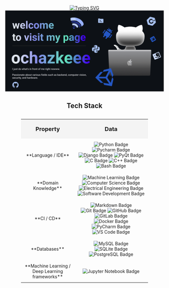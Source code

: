 <div align="center">
  <!-- Typing SVG -->
  <a href="https://git.io/typing-svg">
    <img src="https://readme-typing-svg.herokuapp.com?color=%2382edd5&center=true&vCenter=true&width=700&lines=I+am+ochazkeee!;+Welcome+to+My+Profile!" alt="Typing SVG" />
  </a>
  
  <!-- banner image -->
  <img src="banner.png" alt="GitHub Banner" />
</div>

<!-- my-skills -->
<div style="text-align: center; margin-bottom: 30px;">
    <h2>Tech Stack</h2>
</div>

<table style="width: 80%; text-align: center; margin: 0 auto; border-collapse: collapse;">
    <tr>
        <th style="padding: 20px; font-size: 18px; background-color: #f4f4f4;">Property</th>
        <th style="padding: 20px; font-size: 18px; background-color: #f4f4f4;">Data</th>
    </tr>
    <tr>
        <td style="padding: 10px;">**Language / IDE**</td>
        <td style="padding: 10px;">
            <img src="https://img.shields.io/badge/-Python-3776AB?style=flat&logo=Python&logoColor=white" alt="Python Badge"> 
            <img src="https://img.shields.io/badge/-Pycharm-3776AB?style=flat&logo=Pycharm&logoColor=white" alt="Pycharm Badge"> 
            <img src="https://img.shields.io/badge/-Django-3776AB?style=flat&logo=Django&logoColor=white" alt="Django Badge">  
            <img src="https://img.shields.io/badge/-PyQt-004400?style=flat&logo=Qt" alt="PyQt Badge">
            <img src="https://img.shields.io/badge/-C-66CC66?style=flat&logo=C&logoColor=A8B9CC" alt="C Badge">
            <img src="https://img.shields.io/badge/-C++-66CC66?style=flat&logo=C%2B%2B&logoColor=00599C" alt="C++ Badge">
            <img src="https://img.shields.io/badge/-Bash-444444?style=flat&logo=GnuBash" alt="Bash Badge">
        </td>
    </tr>
    <tr>
        <td style="padding: 10px;">**Domain Knowledge**</td>
        <td style="padding: 10px;">
            <img src="https://img.shields.io/badge/-Machine%20Learning-01D277?style=flat&logoColor=white" alt="Machine Learning Badge"> 
            <img src="https://img.shields.io/badge/-Computer%20Science-FAB040?style=flat&logoColor=white" alt="Computer Science Badge"> 
            <img src="https://img.shields.io/badge/-Electrical%20Engineering-4C8CBF?style=flat&logoColor=white" alt="Electrical Engineering Badge"> 
            <img src="https://img.shields.io/badge/-Software%20Development-FF6600?style=flat&logoColor=white" alt="Software Development Badge">
        </td>
    </tr>
    <tr>
        <td style="padding: 10px;">**CI / CD**</td>
        <td style="padding: 10px;">
            <img src="https://img.shields.io/badge/-Markdown-2088FF?style=flat&logo=Markdown&logoColor=white" alt="Markdown Badge"> 
            <img src="https://img.shields.io/badge/-Git-004400?style=flat&logo=git" alt="Git Badge"> 
            <img src="https://img.shields.io/badge/-GitHub-444444?style=flat&logo=github" alt="GitHub Badge"> 
            <img src="https://img.shields.io/badge/-GitLab-444444?style=flat&logo=GitLab" alt="GitLab Badge"> 
            <img src="https://img.shields.io/badge/-Docker-2496ED?style=flat-square&logo=docker&logoColor=white" alt="Docker Badge"> 
            <img src="https://img.shields.io/badge/-PyCharm-000000?style=flat-square&logo=pycharm&logoColor=white" alt="PyCharm Badge"> 
            <img src="https://img.shields.io/badge/-VS_Code-007ACC?style=flat-square&logo=visual-studio-code&logoColor=white" alt="VS Code Badge">
        </td>
    </tr>
    <tr>
        <td style="padding: 10px;">**Databases**</td>
        <td style="padding: 10px;">
            <img src="https://img.shields.io/badge/-MySQL-444444?style=flat&logo=MySQL" alt="MySQL Badge"> 
            <img src="https://img.shields.io/badge/-SQLite-444444?style=flat&logo=SQLite" alt="SQLite Badge"> 
            <img src="https://img.shields.io/badge/-PostgreSQL-336791?style=flat-square&logo=postgresql&logoColor=white" alt="PostgreSQL Badge">
        </td>
    </tr>
    <tr>
        <td style="padding: 10px;">**Machine Learning / Deep Learning frameworks**</td>
        <td style="padding: 10px;">
            <img src="http://img.shields.io/badge/-Jupyter%20Notebook-eee?style=flat-square&logo=data:image/png;base64,iVBORw0KGgoAAAANSUhEUgAAAA4AAAAQCAMAAAARSr4IAAACGVBMVEVhYmJdYWT/fBfzdyaqdlV2dnfcdC9udnz5dyKUaU3wdicCO2CzZzVdUkpOTk5MTk60ZzUAAP/XcC3fcivgciv/lArAajLqdSifYjrydyajnJjEjWifnp3FjGcAAACenp52dnd2dnd2dndhYmJhYmIxW3bzdybzdybzdybzdybzdyb/dxpydnl2dnd2dndhYmJgYmOda0r0dyXzdybzdybzdybdyb1dyX9dx/2dyXzdybzdybzdyb+eiPzdybzdybzdyb/ghz8eSQ3SFT/tABNTk5HTFBMTk5OTk5OTk5OTk5OTk5OTk5OTk5OTk5OTk5OTk5OTk5OTk5OTk5OTk5OTk5OTk5OTk5OTk5NTk5OTk5OTk5OTk5OTk5OTk5OTk5OTk5OTk5OTk5O" alt="Jupyter Notebook Badge">
        </td>
    </tr>
</table>
